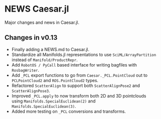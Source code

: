 # NEWS Caesar.jl

Major changes and news in Caesar.jl.

## Changes in v0.13

- Finally adding a NEWS.md to Caesar.jl.
- Standardize all Manifolds.jl representations to use `SciML/ArrayPartition` instead of `Manifold/ProductRepr`.
- Add `RobotOS / PyCall` based interface for writing bagfiles with `RosbagWriter`.
- Add `_PCL` export functions to go from `Caesar._PCL.PointCloud` out to `PCLPointCloud2` and `ROS.PointCloud2` types.
- Refactored `ScatterAlign` to support both `ScatterAlignPose2` and `ScatterAlignPose3`.
- Improved `_PCL.apply` to now transform both 2D and 3D pointclouds using `Manifolds.SpecialEuclidean(2)` and `Manifolds.SpecialEuclidean(3)`.
- Added more testing on `_PCL` conversions and transforms.
